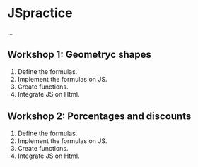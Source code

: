 # JSpractice

...

## Workshop 1: Geometryc shapes


1. Define the formulas.
2. Implement the formulas on JS.
3. Create functions.
4. Integrate JS on Html.

## Workshop 2: Porcentages and discounts


1. Define the formulas.
2. Implement the formulas on JS.
3. Create functions.
4. Integrate JS on Html.

